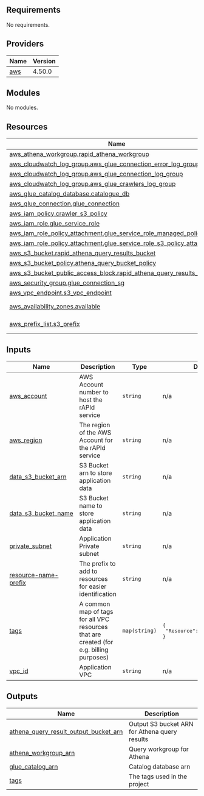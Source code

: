 <!-- BEGIN_TF_DOCS -->
## Requirements

No requirements.

## Providers

| Name | Version |
|------|---------|
| <a name="provider_aws"></a> [aws](#provider\_aws) | 4.50.0 |

## Modules

No modules.

## Resources

| Name | Type |
|------|------|
| [aws_athena_workgroup.rapid_athena_workgroup](https://registry.terraform.io/providers/hashicorp/aws/latest/docs/resources/athena_workgroup) | resource |
| [aws_cloudwatch_log_group.aws_glue_connection_error_log_group](https://registry.terraform.io/providers/hashicorp/aws/latest/docs/resources/cloudwatch_log_group) | resource |
| [aws_cloudwatch_log_group.aws_glue_connection_log_group](https://registry.terraform.io/providers/hashicorp/aws/latest/docs/resources/cloudwatch_log_group) | resource |
| [aws_cloudwatch_log_group.aws_glue_crawlers_log_group](https://registry.terraform.io/providers/hashicorp/aws/latest/docs/resources/cloudwatch_log_group) | resource |
| [aws_glue_catalog_database.catalogue_db](https://registry.terraform.io/providers/hashicorp/aws/latest/docs/resources/glue_catalog_database) | resource |
| [aws_glue_connection.glue_connection](https://registry.terraform.io/providers/hashicorp/aws/latest/docs/resources/glue_connection) | resource |
| [aws_iam_policy.crawler_s3_policy](https://registry.terraform.io/providers/hashicorp/aws/latest/docs/resources/iam_policy) | resource |
| [aws_iam_role.glue_service_role](https://registry.terraform.io/providers/hashicorp/aws/latest/docs/resources/iam_role) | resource |
| [aws_iam_role_policy_attachment.glue_service_role_managed_policy_attach](https://registry.terraform.io/providers/hashicorp/aws/latest/docs/resources/iam_role_policy_attachment) | resource |
| [aws_iam_role_policy_attachment.glue_service_role_s3_policy_attach](https://registry.terraform.io/providers/hashicorp/aws/latest/docs/resources/iam_role_policy_attachment) | resource |
| [aws_s3_bucket.rapid_athena_query_results_bucket](https://registry.terraform.io/providers/hashicorp/aws/latest/docs/resources/s3_bucket) | resource |
| [aws_s3_bucket_policy.athena_query_bucket_policy](https://registry.terraform.io/providers/hashicorp/aws/latest/docs/resources/s3_bucket_policy) | resource |
| [aws_s3_bucket_public_access_block.rapid_athena_query_results_bucket](https://registry.terraform.io/providers/hashicorp/aws/latest/docs/resources/s3_bucket_public_access_block) | resource |
| [aws_security_group.glue_connection_sg](https://registry.terraform.io/providers/hashicorp/aws/latest/docs/resources/security_group) | resource |
| [aws_vpc_endpoint.s3_vpc_endpoint](https://registry.terraform.io/providers/hashicorp/aws/latest/docs/resources/vpc_endpoint) | resource |
| [aws_availability_zones.available](https://registry.terraform.io/providers/hashicorp/aws/latest/docs/data-sources/availability_zones) | data source |
| [aws_prefix_list.s3_prefix](https://registry.terraform.io/providers/hashicorp/aws/latest/docs/data-sources/prefix_list) | data source |

## Inputs

| Name | Description | Type | Default | Required |
|------|-------------|------|---------|:--------:|
| <a name="input_aws_account"></a> [aws\_account](#input\_aws\_account) | AWS Account number to host the rAPId service | `string` | n/a | yes |
| <a name="input_aws_region"></a> [aws\_region](#input\_aws\_region) | The region of the AWS Account for the rAPId service | `string` | n/a | yes |
| <a name="input_data_s3_bucket_arn"></a> [data\_s3\_bucket\_arn](#input\_data\_s3\_bucket\_arn) | S3 Bucket arn to store application data | `string` | n/a | yes |
| <a name="input_data_s3_bucket_name"></a> [data\_s3\_bucket\_name](#input\_data\_s3\_bucket\_name) | S3 Bucket name to store application data | `string` | n/a | yes |
| <a name="input_private_subnet"></a> [private\_subnet](#input\_private\_subnet) | Application Private subnet | `string` | n/a | yes |
| <a name="input_resource-name-prefix"></a> [resource-name-prefix](#input\_resource-name-prefix) | The prefix to add to resources for easier identification | `string` | n/a | yes |
| <a name="input_tags"></a> [tags](#input\_tags) | A common map of tags for all VPC resources that are created (for e.g. billing purposes) | `map(string)` | <pre>{<br>  "Resource": "data-f1-rapid"<br>}</pre> | no |
| <a name="input_vpc_id"></a> [vpc\_id](#input\_vpc\_id) | Application VPC | `string` | n/a | yes |

## Outputs

| Name | Description |
|------|-------------|
| <a name="output_athena_query_result_output_bucket_arn"></a> [athena\_query\_result\_output\_bucket\_arn](#output\_athena\_query\_result\_output\_bucket\_arn) | Output S3 bucket ARN for Athena query results |
| <a name="output_athena_workgroup_arn"></a> [athena\_workgroup\_arn](#output\_athena\_workgroup\_arn) | Query workgroup for Athena |
| <a name="output_glue_catalog_arn"></a> [glue\_catalog\_arn](#output\_glue\_catalog\_arn) | Catalog database arn |
| <a name="output_tags"></a> [tags](#output\_tags) | The tags used in the project |
<!-- END_TF_DOCS -->
